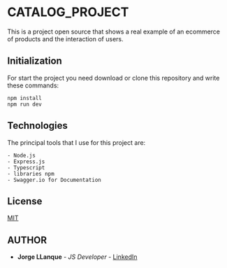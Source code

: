 # CATALOG_PROJECT
This is a project open source that shows a real example of an ecommerce of products and the interaction of users.

## Initialization
For start the project you need download or clone this repository and write these commands:
```
npm install
npm run dev
```

## Technologies
The principal tools that I use for this project are:

    - Node.js
    - Express.js
    - Typescript
    - libraries npm
    - Swagger.io for Documentation



## License
[MIT](https://choosealicense.com/licenses/mit/)

## AUTHOR
* **Jorge LLanque** - *JS Developer* - [LinkedIn](https://www.linkedin.com/in/jorgellanque)
